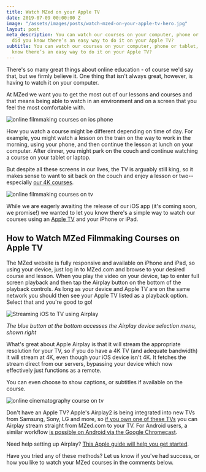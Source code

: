 ```yaml
---
title: Watch MZed on your Apple TV
date: 2019-07-09 00:00:00 Z
image: "/assets/images/posts/watch-mzed-on-your-apple-tv-hero.jpg"
layout: post
meta_description: You can watch our courses on your computer, phone or tablet, but
  did you know there’s an easy way to do it on your Apple TV?
subtitle: You can watch our courses on your computer, phone or tablet, but did you
  know there’s an easy way to do it on your Apple TV?
---
```


There's so many great things about online education - of course we'd say that, but we firmly believe it. One thing that isn't always great, however, is having to watch it on your computer.

 

At MZed we want you to get the most out of our lessons and courses and that means being able to watch in an environment and on a screen that you feel the most comfortable with.

![online filmmaking courses on ios phone](https://mzed-cdn1.sfo2.cdn.digitaloceanspaces.com/uploads/news/online-filmmaking-courses-on-ios-phone.jpg)

How you watch a course might be different depending on time of day. For example, you might watch a lesson on the train on the way to work in the morning, using your phone, and then continue the lesson at lunch on your computer. After dinner, you might park on the couch and continue watching a course on your tablet or laptop.

 

But despite all these screens in our lives, the TV is arguably still king, so it makes sense to want to sit back on the couch and enjoy a lesson or two--especially [our 4K courses](https://www.mzed.com/courses?categories=&educators=&price=&resolutions=4K&difficulty=&sort=&mzed=).

 

![online filmmaking courses on tv](https://mzed-cdn1.sfo2.cdn.digitaloceanspaces.com/uploads/news/apple-tv-remote.jpg)

While we are eagerly awaiting the release of our iOS app (it's coming soon, we promise!) we wanted to let you know there's a simple way to watch our courses using an [Apple TV](https://www.bhphotovideo.com/c/product/1361939-REG/apple_mqd22ll_a_tv_4k_32gb.html) and your iPhone or iPad.

## How to Watch MZed Filmmaking Courses on Apple TV

The MZed website is fully responsive and available on iPhone and iPad, so using your device, just log in to MZed.com and browse to your desired course and lesson. When you play the video on your device, tap to enter full screen playback and then tap the Airplay button on the bottom of the playback controls. As long as your device and Apple TV are on the same network you should then see your Apple TV listed as a playback option. Select that and you're good to go!

 

![Streaming iOS to TV using Airplay](https://mzed-cdn1.sfo2.cdn.digitaloceanspaces.com/uploads/news/phone-airplay.jpg)

_The blue button at the bottom accesses the Airplay device selection menu, shown right_

 

What's great about Apple Airplay is that it will stream the appropriate resolution for your TV, so if you do have a 4K TV (and adequate bandwidth) it will stream at 4K, even though your iOS device isn't 4K. It fetches the stream direct from our servers, bypassing your device which now effectively just functions as a remote.

 

You can even choose to show captions, or subtitles if available on the course.

 

![online cinematography course on tv](https://mzed-cdn1.sfo2.cdn.digitaloceanspaces.com/uploads/news/TV-Hurlbut.jpg)

 

Don't have an Apple TV? Apple's Airplay2 is being integrated into new TVs from Samsung, Sony, LG and more, so [if you own one of these TVs](https://www.apple.com/ios/home/accessories/#section-tv) you can Airplay stream straight from MZed.com to your TV. For Android users, a similar workflow [is possible on Android via the Google Chromecast](https://support.google.com/chromecast/answer/3228332?co=GENIE.Platform%3DAndroid&hl=en).

 

Need help setting up Airplay? [This Apple guide will help you get started](https://support.apple.com/en-au/HT204289#iOS).

 

Have you tried any of these methods? Let us know if you've had success, or how you like to watch your MZed courses in the comments below.